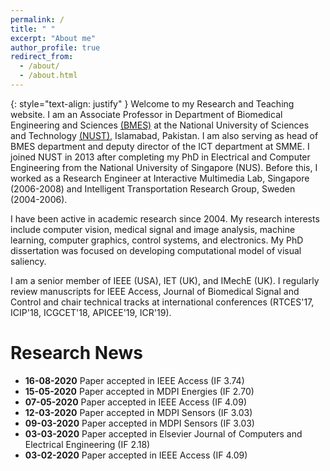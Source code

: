 ```yaml
---
permalink: /
title: " "
excerpt: "About me"
author_profile: true
redirect_from:
  - /about/
  - /about.html
---
```


{: style="text-align: justify" }
Welcome to my Research and Teaching website. I am an Associate Professor in Department of Biomedical Engineering and Sciences [(BMES)](http://www.nust.edu.pk/INSTITUTIONS/Schools/SMME/Departments/DBE/Faculty/Pages/Dr-Syed-Omer-Gilani.aspx) at the National University of Sciences and Technology [(NUST)](http://nust.edu.pk), Islamabad, Pakistan. I am also serving as head of BMES department and deputy director of the ICT department at SMME. I joined NUST in 2013 after completing my PhD in Electrical and Computer Engineering from the National University of Singapore (NUS). Before this, I worked as a Research Engineer at Interactive Multimedia Lab, Singapore (2006-2008) and Intelligent Transportation Research Group, Sweden (2004-2006).

I have been active in academic research since 2004. My research interests include computer vision, medical signal and image analysis, machine learning, computer graphics, control systems, and electronics. My PhD dissertation was focused on developing computational model of visual saliency. 

I am a senior member of IEEE (USA), IET (UK), and IMechE (UK). I regularly review manuscripts for IEEE Access, Journal of Biomedical Signal and Control and chair technical tracks at international conferences (RTCES'17, ICIP'18, ICGCET'18, APICEE'19, ICR'19).




Research News
=============
- **16-08-2020**   Paper accepted in IEEE Access (IF 3.74)
- **15-05-2020**   Paper accepted in MDPI Energies (IF 2.70)
- **07-05-2020**   Paper accepted in IEEE Access (IF 4.09)
- **12-03-2020**   Paper accepted in MDPI Sensors (IF 3.03)
- **09-03-2020**   Paper accepted in MDPI Sensors (IF 3.03)
- **03-03-2020**   Paper accepted in Elsevier Journal of Computers and Electrical Engineering (IF 2.18)
- **03-02-2020**   Paper accepted in IEEE Access (IF 4.09)
